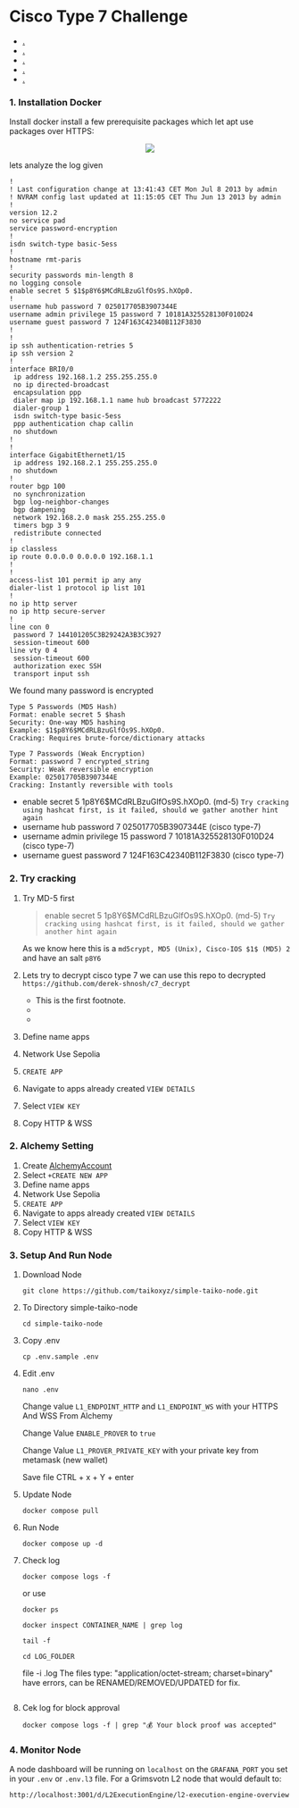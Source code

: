 # Cisco Type 7 Challenge

* [.](https://github.com/p4nrp/testnet/blob/main/taiko.md#1-Installation-Docker)
* [.](https://github.com/p4nrp/testnet/blob/main/taiko.md#2-Alchemy-Setting)
* [.](https://github.com/p4nrp/testnet/blob/main/taiko.md#3-Setup-And-Run-Node)
* [.](https://github.com/p4nrp/testnet/blob/main/taiko.md#4-Monitor-Node)
* [.](https://github.com/p4nrp/testnet/blob/main/taiko.md#usefull-commands)

### 1. Installation Docker

Install docker 
install a few prerequisite packages which let apt use packages over HTTPS:

<p align="center">
  <img height="auto" width="auto" src="https://i.imgur.com/DB4IQDJ.png">
</p>


lets analyze the log given
```
!
! Last configuration change at 13:41:43 CET Mon Jul 8 2013 by admin
! NVRAM config last updated at 11:15:05 CET Thu Jun 13 2013 by admin
!
version 12.2
no service pad
service password-encryption
!
isdn switch-type basic-5ess
!
hostname rmt-paris
!
security passwords min-length 8
no logging console
enable secret 5 $1$p8Y6$MCdRLBzuGlfOs9S.hXOp0.
!
username hub password 7 025017705B3907344E 
username admin privilege 15 password 7 10181A325528130F010D24
username guest password 7 124F163C42340B112F3830
!
!
ip ssh authentication-retries 5
ip ssh version 2
!
interface BRI0/0
 ip address 192.168.1.2 255.255.255.0
 no ip directed-broadcast
 encapsulation ppp
 dialer map ip 192.168.1.1 name hub broadcast 5772222
 dialer-group 1
 isdn switch-type basic-5ess
 ppp authentication chap callin
 no shutdown
!
!
interface GigabitEthernet1/15
 ip address 192.168.2.1 255.255.255.0
 no shutdown
!
router bgp 100
 no synchronization
 bgp log-neighbor-changes
 bgp dampening
 network 192.168.2.0 mask 255.255.255.0
 timers bgp 3 9
 redistribute connected
!
ip classless
ip route 0.0.0.0 0.0.0.0 192.168.1.1
!
!
access-list 101 permit ip any any
dialer-list 1 protocol ip list 101
!
no ip http server
no ip http secure-server
!
line con 0
 password 7 144101205C3B29242A3B3C3927
 session-timeout 600
line vty 0 4
 session-timeout 600
 authorization exec SSH
 transport input ssh
```

We found many password is encrypted
```
Type 5 Passwords (MD5 Hash)
Format: enable secret 5 $hash
Security: One-way MD5 hashing
Example: $1$p8Y6$MCdRLBzuGlfOs9S.hXOp0.
Cracking: Requires brute-force/dictionary attacks

Type 7 Passwords (Weak Encryption)
Format: password 7 encrypted_string 
Security: Weak reversible encryption
Example: 025017705B3907344E
Cracking: Instantly reversible with tools
```
* enable secret 5 $1$p8Y6$MCdRLBzuGlfOs9S.hXOp0. (md-5) `Try cracking using hashcat first, is it failed, should we gather another hint again`
* username hub password 7 025017705B3907344E (cisco type-7)
* username admin privilege 15 password 7 10181A325528130F010D24 (cisco type-7)
* username guest password 7 124F163C42340B112F3830 (cisco type-7)

### 2. Try cracking
1. Try MD-5 first
    > enable secret 5 $1$p8Y6$MCdRLBzuGlfOs9S.hXOp0. (md-5) 
      `Try cracking using hashcat first, is it failed, should we gather another hint again`   
    >  
    As we know here this is a `md5crypt, MD5 (Unix), Cisco-IOS $1$ (MD5) 2` and have an salt `p8Y6`

2. Lets try to decrypt cisco type 7
we can use this repo to decrypted `https://github.com/derek-shnosh/c7_decrypt`
    * This is the first footnote.
    *
    *

3. Define name apps
4. Network Use Sepolia
5. `CREATE APP`
6. Navigate to apps already created `VIEW DETAILS`
7. Select `VIEW KEY`
8. Copy HTTP & WSS

### 2. Alchemy Setting
1. Create [AlchemyAccount](https://auth.alchemy.com/signup?redirectUrl=https%3A%2F%2Fdashboard.alchemy.com%2Fsignup%2F%3Freferrer_origin%3DDIRECT)
2. Select `+CREATE NEW APP`
3. Define name apps
4. Network Use Sepolia
5. `CREATE APP`
6. Navigate to apps already created `VIEW DETAILS`
7. Select `VIEW KEY`
8. Copy HTTP & WSS

### 3. Setup And Run Node
1. Download Node
   ```
   git clone https://github.com/taikoxyz/simple-taiko-node.git
   ```
3. To Directory simple-taiko-node
   ```
   cd simple-taiko-node
   ```
4. Copy .env
   ```
   cp .env.sample .env
   ```
3. Edit .env
   ```
   nano .env
   ```
   Change value `L1_ENDPOINT_HTTP` and `L1_ENDPOINT_WS` with your HTTPS And WSS From Alchemy

   Change Value `ENABLE_PROVER` to `true`
   
   Change Value `L1_PROVER_PRIVATE_KEY` with your private key from metamask (new wallet)
   
   Save file CTRL + x + Y + enter
   
4. Update Node
   ```
   docker compose pull
   ```
5. Run Node
   ```
   docker compose up -d
   ```
6. Check log
   ```
   docker compose logs -f 
   ```
   or use
   ```
   docker ps
   ```
   ```
   docker inspect CONTAINER_NAME | grep log
   ```
   ```
   tail -f
   ```
   ```
   cd LOG_FOLDER
   ```
   file -i .log
   The files type: "application/octet-stream; charset=binary" have errors, can be RENAMED/REMOVED/UPDATED for fix.
   ```
8. Cek log for block approval
   ```
   docker compose logs -f | grep "💰 Your block proof was accepted"
   ```
   
### 4. Monitor Node

A node dashboard will be running on `localhost` on the `GRAFANA_PORT` you set in your `.env` or `.env.l3` file. For a Grimsvotn L2 node that would default to: 
```
http://localhost:3001/d/L2ExecutionEngine/l2-execution-engine-overview
```
